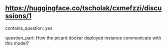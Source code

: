 ## https://huggingface.co/tscholak/cxmefzzi/discussions/1

contains_question: yes

question_part: How the picard docker deployed instance communicate  with this  model?